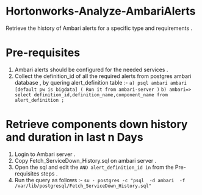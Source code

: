 # Hortonworks-Analyze-AmbariAlerts
Retrieve the history of Ambari alerts for a specific type and requirements .

# Pre-requisites 
1. Ambari alerts should be configured for the needed services .
2. Collect the definition_id of all the required alerts from postgres ambari database , by quering alert_definition table :-
      `a) psql ambari ambari [default pw is bigdata] ( Run it from ambari-server )` 
      `b) ambari=> select definition_id,definition_name,component_name from alert_definition ;`

# Retrieve components down history and duration in last n Days 
1. Login to Ambari server .
2. Copy Fetch_ServiceDown_History.sql on ambari server .
3. Open the sql and edit the `AND alert_definition_id in` from the Pre-requisites steps .
4. Run the query as follows :-
   `su - postgres -c "psql  -d ambari  -f /var/lib/postgresql/Fetch_ServiceDown_History.sql"`







